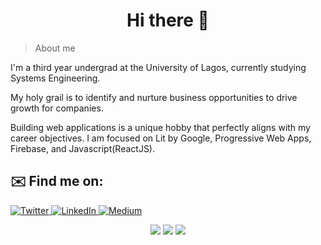 <h1 align='center'>Hi there 👋</h1>

> About me 

<p>I'm a third year undergrad at the University of Lagos, currently studying Systems Engineering.</p>
<p>My holy grail is to identify and nurture business opportunities to drive growth for companies.</p>
<p>Building web applications is a unique hobby that perfectly aligns with my career objectives. I am focused on Lit by Google, Progressive Web Apps, Firebase, and Javascript(ReactJS).</p>


## ✉️ Find me on:

<p align="left">
<a href="https://twitter.com/kamaladebayo19" target="_blank">
  <img alt="Twitter" src="https://img.shields.io/badge/twitter-%2312100E.svg?&style=for-the-badge&logo=twitter&logoColor=blue" />
</a> 
<a href="https://www.linkedin.com/in/kamaladebayo/" target="_blank">
  <img alt="LinkedIn" src="https://img.shields.io/badge/linkedin-%2312100E.svg?&style=for-the-badge&logo=linkedin&logoColor=blue" />
</a> 
<a href="https://hashnode.com/@kamaladebayo" target="_blank">
  <img alt="Medium" src="https://img.shields.io/badge/hashnode-%2312100E.svg?&style=for-the-badge&logo=hashnode&logoColor=blue" />
</a>

<br>

<p align = "center">
  <img src = "https://github-readme-stats.vercel.app/api?username=kamaladebayo&PAT_1&show_icons=true&theme=tokyonight&line_height=27">
  <img src = "https://github-readme-stats.vercel.app/api/top-langs/?username=kamaladebayo&PAT_1&hide=css,java,html&theme=tokyonight">
  <img src = "https://github-readme-streak-stats.herokuapp.com/?user=kamaladebayo">
</p>


<!--
**kamaladebayo/kamaladebayo** is a ✨ _special_ ✨ repository because its `README.md` (this file) appears on your GitHub profile.

Here are some ideas to get you started:

- 🔭 I’m currently working on ...
- 🌱 I’m currently learning ...
- 👯 I’m looking to collaborate on ...
- 🤔 I’m looking for help with ...
- 💬 Ask me about ...
- 📫 How to reach me: ...
- 😄 Pronouns: ...
- ⚡ Fun fact: ...
-->
